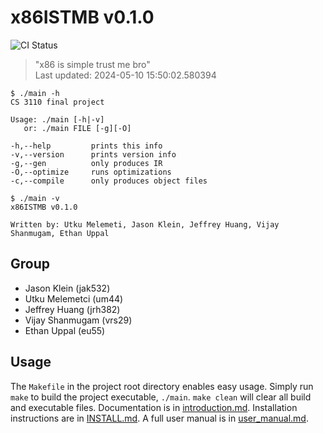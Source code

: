 <!-- THIS FILE IS GENERATED AUTOMATICALLY. -->
<!-- DO NOT EDIT THIS FILE. -->
<!-- EDIT README.md.template INSTEAD. -->
# x86ISTMB v0.1.0


![CI Status](https://github.com/ethanuppal/cs3110_compiler/actions/workflows/ci.yaml/badge.svg)

> "x86 is simple trust me bro"  
> Last updated: 2024-05-10 15:50:02.580394

```
$ ./main -h
CS 3110 final project

Usage: ./main [-h|-v]
   or: ./main FILE [-g][-O]

-h,--help         prints this info
-v,--version      prints version info
-g,--gen          only produces IR
-O,--optimize     runs optimizations
-c,--compile      only produces object files
```
```
$ ./main -v
x86ISTMB v0.1.0

Written by: Utku Melemeti, Jason Klein, Jeffrey Huang, Vijay Shanmugam, Ethan Uppal
```

## Group

- Jason Klein (jak532)
- Utku Melemetci (um44)
- Jeffrey Huang (jrh382)
- Vijay Shanmugam (vrs29)
- Ethan Uppal (eu55)

## Usage

The `Makefile` in the project root directory enables easy usage.
Simply run `make` to build the project executable, `./main`.
`make clean` will clear all build and executable files.
Documentation is in [introduction.md](docs/introduction.md).
Installation instructions are in [INSTALL.md](INSTALL.md).
A full user manual is in [user_manual.md](docs/user_manual.md).
